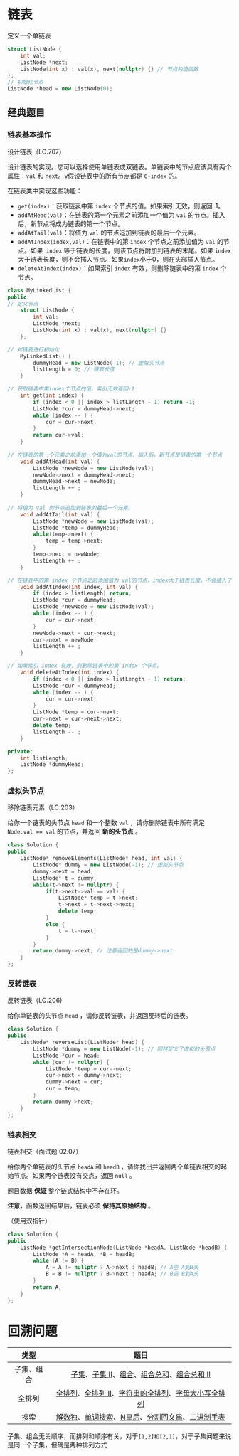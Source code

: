 # 链表

定义一个单链表

```cpp
struct ListNode {
	int val;
    ListNode *next;
    ListNode(int x) : val(x), next(nullptr) {} // 节点构造函数
};
// 初始化节点
ListNode *head = new ListNode(0);
```

## 经典题目

### 链表基本操作

设计链表（LC.707）

设计链表的实现。您可以选择使用单链表或双链表。单链表中的节点应该具有两个属性：`val` 和 `next`。v假设链表中的所有节点都是 `0-index` 的。

在链表类中实现这些功能：

- `get(index)`：获取链表中第 `index` 个节点的值。如果索引无效，则返回-1。
- `addAtHead(val)`：在链表的第一个元素之前添加一个值为 `val` 的节点。插入后，新节点将成为链表的第一个节点。
- `addAtTail(val)`：将值为 `val` 的节点追加到链表的最后一个元素。
- `addAtIndex(index,val)`：在链表中的第 `index` 个节点之前添加值为 `val`  的节点。如果` index` 等于链表的长度，则该节点将附加到链表的末尾。如果 `index` 大于链表长度，则不会插入节点。如果`index`小于0，则在头部插入节点。
- `deleteAtIndex(index)`：如果索引 `index` 有效，则删除链表中的第 `index` 个节点。

```cpp
class MyLinkedList {
public:
// 定义节点
    struct ListNode {
        int val;
        ListNode *next;
        ListNode(int x) : val(x), next(nullptr) {}
    };

// 对链表进行初始化
    MyLinkedList() {
        dummyHead = new ListNode(-1); // 虚拟头节点
        listLength = 0; // 链表长度
    }

// 获取链表中第index个节点的值，索引无效返回-1
    int get(int index) {
        if (index < 0 || index > listLength - 1) return -1;
        ListNode *cur = dummyHead->next;
        while (index -- ) {
            cur = cur->next;
        }
        return cur->val;
    }
    
// 在链表的第一个元素之前添加一个值为val的节点，插入后，新节点是链表的第一个节点
    void addAtHead(int val) {
        ListNode *newNode = new ListNode(val);
        newNode->next = dummyHead->next;
        dummyHead->next = newNode;
        listLength ++ ;
    }
    
// 将值为 val 的节点追加到链表的最后一个元素。
    void addAtTail(int val) {
        ListNode *newNode = new ListNode(val);
        ListNode *temp = dummyHead;
        while(temp->next) {
            temp = temp->next;
        }
        temp->next = newNode;
        listLength ++ ;
    }

// 在链表中的第 index 个节点之前添加值为 val的节点，index大于链表长度，不会插入了节点，小于0，在头部插入
    void addAtIndex(int index, int val) {
        if (index > listLength) return;
        ListNode *cur = dummyHead;
        ListNode *newNode = new ListNode(val);
        while (index -- ) {
            cur = cur->next;
        }
        newNode->next = cur->next;
        cur->next = newNode;
        listLength ++ ;
    }

// 如果索引 index 有效，则删除链表中的第 index 个节点。
    void deleteAtIndex(int index) {
        if (index < 0 || index > listLength - 1) return;
        ListNode *cur = dummyHead;
        while (index -- ) {
            cur = cur->next;
        }
        ListNode *temp = cur->next;
        cur->next = cur->next->next;
        delete temp;
        listLength -- ;
    }

private:
    int listLength;
    ListNode *dummyHead;
};
```

### 虚拟头节点

移除链表元素（LC.203）

给你一个链表的头节点 `head` 和一个整数 `val` ，请你删除链表中所有满足 `Node.val == val` 的节点，并返回 **新的头节点** 。

```cpp
class Solution {
public:
    ListNode* removeElements(ListNode* head, int val) {
        ListNode* dummy = new ListNode(-1);	// 虚拟头节点
        dummy->next = head;
        ListNode* t = dummy;
        while(t->next != nullptr) {
            if(t->next->val == val) {
                ListNode* temp = t->next;
                t->next = t->next->next;
                delete temp;
            }
            else {
                t = t->next;
            }
        }
        return dummy->next; // 注意返回的是dummy->next
    }
};
```

### 反转链表

反转链表（LC.206)

给你单链表的头节点 `head` ，请你反转链表，并返回反转后的链表。

```cpp
class Solution {
public:
    ListNode* reverseList(ListNode* head) {
        ListNode *dummy = new ListNode(-1);	// 同样定义了虚拟的头节点	
        ListNode *cur = head;
        while (cur != nullptr) {
            ListNode *temp = cur->next;
            cur->next = dummy->next;
            dummy->next = cur;
            cur = temp;
        }
        return dummy->next;
    }
};
```

### 链表相交

链表相交（面试题 02.07）

给你两个单链表的头节点 `headA` 和 `headB` ，请你找出并返回两个单链表相交的起始节点。如果两个链表没有交点，返回 `null` 。

题目数据 **保证** 整个链式结构中不存在环。

**注意**，函数返回结果后，链表必须 **保持其原始结构** 。

（使用双指针）

```cpp
class Solution {
public:
    ListNode *getIntersectionNode(ListNode *headA, ListNode *headB) {
        ListNode *A = headA, *B = headB;
        while (A != B) {
            A = A != nullptr ? A->next : headB;	// A空 A到B头
            B = B != nullptr ? B->next : headA;	// B空 B到A头
        }
        return A;
    }
};
```

# 回溯问题

|    类型    |                             题目                             |
| :--------: | :----------------------------------------------------------: |
| 子集、组合 | [子集](https://leetcode-cn.com/problems/subsets/)、[子集 II](https://leetcode-cn.com/problems/subsets-ii/)、[组合](https://leetcode-cn.com/problems/combinations/)、[组合总和](https://leetcode-cn.com/problems/combination-sum/)、[组合总和 II](https://leetcode-cn.com/problems/combination-sum-ii/) |
|   全排列   | [全排列](https://leetcode-cn.com/problems/permutations/)、[全排列 II](https://leetcode-cn.com/problems/permutations-ii/)、[字符串的全排列](https://leetcode-cn.com/problems/zi-fu-chuan-de-pai-lie-lcof/)、[字母大小写全排列](https://leetcode-cn.com/problems/letter-case-permutation/) |
|    搜索    | [解数独](https://leetcode-cn.com/problems/sudoku-solver/)、[单词搜索](https://leetcode-cn.com/problems/word-search/)、[N皇后](https://leetcode-cn.com/problems/eight-queens-lcci/)、[分割回文串](https://leetcode-cn.com/problems/palindrome-partitioning/)、[二进制手表](https://leetcode-cn.com/problems/binary-watch/) |

子集、组合无关顺序，而排列和顺序有关，对于`[1,2]和[2,1]`，对于子集问题来说是同一个子集，但确是两种排列方式
